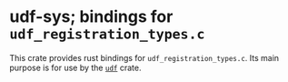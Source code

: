 # udf-sys; bindings for `udf_registration_types.c`

This crate provides rust bindings for `udf_registration_types.c`. Its main
purpose is for use by the [`udf`](https://crates.io/crates/udf) crate.
